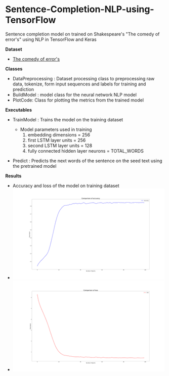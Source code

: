 # Sentence-Completion-NLP-using-TensorFlow
Sentence completion model on trained on Shakespeare's "The comedy of error's" using NLP in TensorFlow and Keras

**Dataset**
- [The comedy of error's](http://shakespeare.mit.edu/comedy_errors/full.html)

**Classes**
- DataPreprocessing : Dataset processing class to preprocessing raw data, tokenize, form input sequences and labels for training and prediction
- BuildModel : model class for the neural network NLP model
- PlotCode: Class for plotting the metrics from the trained model

**Executables**
- TrainModel : Trains the model on the training dataset
    - Model parameters used in training
        1. embedding dimensions = 256
        2. first LSTM layer units = 256
        3. second LSTM layer units = 128
        4. fully connected hidden layer neurons = TOTAL_WORDS

- Predict : Predicts the next words of the sentence on the seed text using the pretrained model

**Results**
- Accuracy and loss of the model on training dataset
- <img src="Images/accuracy.png" width=1000>
- <img src="Images/loss.png" width=1000>